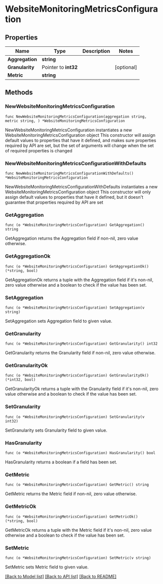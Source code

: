 # WebsiteMonitoringMetricsConfiguration

## Properties

Name | Type | Description | Notes
------------ | ------------- | ------------- | -------------
**Aggregation** | **string** |  | 
**Granularity** | Pointer to **int32** |  | [optional] 
**Metric** | **string** |  | 

## Methods

### NewWebsiteMonitoringMetricsConfiguration

`func NewWebsiteMonitoringMetricsConfiguration(aggregation string, metric string, ) *WebsiteMonitoringMetricsConfiguration`

NewWebsiteMonitoringMetricsConfiguration instantiates a new WebsiteMonitoringMetricsConfiguration object
This constructor will assign default values to properties that have it defined,
and makes sure properties required by API are set, but the set of arguments
will change when the set of required properties is changed

### NewWebsiteMonitoringMetricsConfigurationWithDefaults

`func NewWebsiteMonitoringMetricsConfigurationWithDefaults() *WebsiteMonitoringMetricsConfiguration`

NewWebsiteMonitoringMetricsConfigurationWithDefaults instantiates a new WebsiteMonitoringMetricsConfiguration object
This constructor will only assign default values to properties that have it defined,
but it doesn't guarantee that properties required by API are set

### GetAggregation

`func (o *WebsiteMonitoringMetricsConfiguration) GetAggregation() string`

GetAggregation returns the Aggregation field if non-nil, zero value otherwise.

### GetAggregationOk

`func (o *WebsiteMonitoringMetricsConfiguration) GetAggregationOk() (*string, bool)`

GetAggregationOk returns a tuple with the Aggregation field if it's non-nil, zero value otherwise
and a boolean to check if the value has been set.

### SetAggregation

`func (o *WebsiteMonitoringMetricsConfiguration) SetAggregation(v string)`

SetAggregation sets Aggregation field to given value.


### GetGranularity

`func (o *WebsiteMonitoringMetricsConfiguration) GetGranularity() int32`

GetGranularity returns the Granularity field if non-nil, zero value otherwise.

### GetGranularityOk

`func (o *WebsiteMonitoringMetricsConfiguration) GetGranularityOk() (*int32, bool)`

GetGranularityOk returns a tuple with the Granularity field if it's non-nil, zero value otherwise
and a boolean to check if the value has been set.

### SetGranularity

`func (o *WebsiteMonitoringMetricsConfiguration) SetGranularity(v int32)`

SetGranularity sets Granularity field to given value.

### HasGranularity

`func (o *WebsiteMonitoringMetricsConfiguration) HasGranularity() bool`

HasGranularity returns a boolean if a field has been set.

### GetMetric

`func (o *WebsiteMonitoringMetricsConfiguration) GetMetric() string`

GetMetric returns the Metric field if non-nil, zero value otherwise.

### GetMetricOk

`func (o *WebsiteMonitoringMetricsConfiguration) GetMetricOk() (*string, bool)`

GetMetricOk returns a tuple with the Metric field if it's non-nil, zero value otherwise
and a boolean to check if the value has been set.

### SetMetric

`func (o *WebsiteMonitoringMetricsConfiguration) SetMetric(v string)`

SetMetric sets Metric field to given value.



[[Back to Model list]](../README.md#documentation-for-models) [[Back to API list]](../README.md#documentation-for-api-endpoints) [[Back to README]](../README.md)


